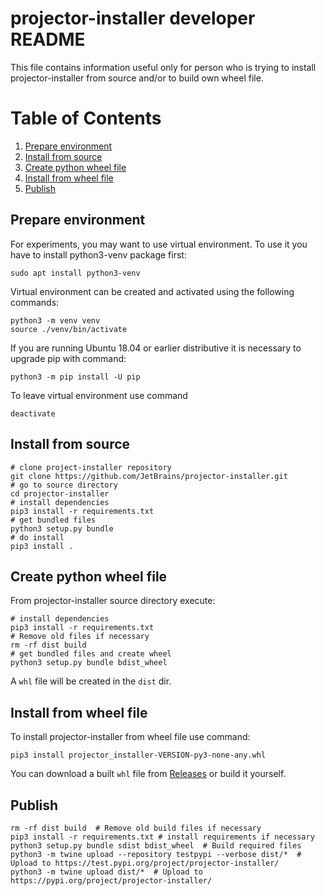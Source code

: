 # projector-installer developer README
This file contains information useful only for person 
who is trying to install projector-installer from source and/or 
to build own wheel file.  

# Table of Contents
1. [Prepare environment](#Prepare-environment) 
2. [Install from source](#Install-from-source)
3. [Create python wheel file](#Create-python-wheel-file)
4. [Install from wheel file](#Install-from-wheel-file)
5. [Publish](#Publish)
 
## Prepare environment
For experiments, you may want to use virtual environment.
To use it you have to install python3-venv package first:
 ```commandline
sudo apt install python3-venv
```

Virtual environment can be created and activated using the following commands:  
```commandline 
python3 -m venv venv
source ./venv/bin/activate 
```

If you are running Ubuntu 18.04 or earlier distributive it is necessary to upgrade pip
with command:
```commandline
python3 -m pip install -U pip 
```

To leave virtual environment use command
```commandline
deactivate
```

## Install from source 
```shell script
# clone project-installer repository  
git clone https://github.com/JetBrains/projector-installer.git
# go to source directory
cd projector-installer
# install dependencies  
pip3 install -r requirements.txt
# get bundled files 
python3 setup.py bundle
# do install 
pip3 install .
```

## Create python wheel file
From projector-installer source directory execute:
```shell script
# install dependencies
pip3 install -r requirements.txt
# Remove old files if necessary 
rm -rf dist build
# get bundled files and create wheel   
python3 setup.py bundle bdist_wheel
```

A `whl` file will be created in the `dist` dir.

## Install from wheel file 
To install projector-installer from wheel file use command:
```shell script
pip3 install projector_installer-VERSION-py3-none-any.whl
```

You can download a built `whl` file from [Releases](https://github.com/JetBrains/projector-installer/releases) or build it yourself.

## Publish

```shell script
rm -rf dist build  # Remove old build files if necessary
pip3 install -r requirements.txt # install requirements if necessary
python3 setup.py bundle sdist bdist_wheel  # Build required files
python3 -m twine upload --repository testpypi --verbose dist/*  # Upload to https://test.pypi.org/project/projector-installer/
python3 -m twine upload dist/*  # Upload to https://pypi.org/project/projector-installer/
```
